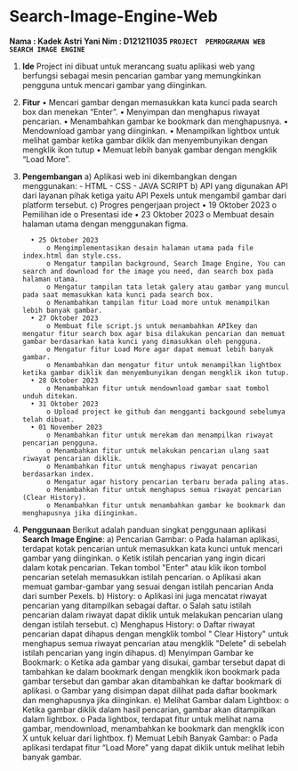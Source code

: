 # Search-Image-Engine-Web
**Nama	: Kadek Astri Yani
Nim	: D121211035**
**`PROJECT 
PEMROGRAMAN WEB
SEARCH IMAGE ENGINE`**
1.	**Ide**
    Project ini dibuat untuk merancang suatu aplikasi web yang berfungsi sebagai mesin pencarian gambar yang memungkinkan pengguna untuk mencari gambar yang diinginkan.
2.	**Fitur**
    •	Mencari gambar dengan memasukkan kata kunci pada search box dan menekan “Enter”.
    •	Menyimpan dan menghapus riwayat pencarian.
    •	Menambahkan gambar ke bookmark dan menghapusnya.
    •	Mendownload gambar yang diinginkan.
    •	Menampilkan lightbox untuk melihat gambar ketika gambar diklik dan menyembunyikan dengan mengklik ikon tutup
    •	Memuat lebih banyak gambar dengan mengklik “Load More”. 
3.	**Pengembangan**
     a)	 Aplikasi web ini dikembangkan dengan menggunakan:
          -	HTML
          -	CSS
          -	JAVA SCRIPT
     b)	 API yang digunakan
         API dari layanan pihak ketiga yaitu API Pexels untuk mengambil gambar dari platform tersebut.
     c)	 Progres pengerjaan project
          •	 19 Oktober 2023
              o	Pemilihan ide
              o	Presentasi ide
          •	23 Oktober 2023
              o	Membuat desain halaman utama dengan menggunakan figma.

          •	25 Oktober 2023
              o	Mengimplementasikan desain halaman utama pada file index.html dan style.css.
              o	Mengatur tampilan background, Search Image Engine, You can search and download for the image you need, dan search box pada halaman utama.
              o	Mengatur tampilan tata letak galery atau gambar yang muncul pada saat memasukkan kata kunci pada search box.
              o	Menambahkan tampilan fitur Load more untuk menampilkan lebih banyak gambar.
          •	27 Oktober 2023
              o	Membuat file script.js untuk menambahkan APIkey dan mengatur fitur search box agar bisa dilakukan pencarian dan memuat gambar berdasarkan kata kunci yang dimasukkan oleh pengguna. 
              o	Mengatur fitur Load More agar dapat memuat lebih banyak gambar.
              o	Menambahkan dan mengatur fitur untuk menampilkan lightbox ketika gambar diklik dan menyembunyikan dengan mengklik ikon tutup.
          •	28 Oktober 2023
              o	Menambahkan fitur untuk mendownload gambar saat tombol unduh ditekan.
          •	31 Oktober 2023
              o	Upload project ke github dan mengganti backgound sebelumya telah dibuat.
          •	01 November 2023
              o	Menambahkan fitur untuk merekam dan menampilkan riwayat pencarian pengguna. 
              o	Menambahkan fitur untuk melakukan pencarian ulang saat riwayat pencarian diklik.
              o	Menambahkan fitur untuk menghapus riwayat pencarian berdasarkan index.
              o	Mengatur agar history pencarian terbaru berada paling atas.
              o	Menambahkan fitur untuk menghapus semua riwayat pencarian (Clear History).
              o	Menambahkan fitur untuk menambahkan gambar ke bookmark dan menghapusnya jika diinginkan.


4.	**Penggunaan**
    Berikut adalah panduan singkat penggunaan aplikasi **Search Image Engine**:
      a)	Pencarian Gambar:
            o	Pada halaman aplikasi, terdapat kotak pencarian untuk memasukkan kata kunci untuk mencari gambar yang diinginkan.
            o	Ketik istilah pencarian yang ingin dicari dalam kotak pencarian.  Tekan tombol "Enter" atau klik ikon tombol pencarian setelah memasukkan istilah pencarian.
            o	Aplikasi akan memuat gambar-gambar yang sesuai dengan istilah pencarian Anda dari sumber Pexels.
      b)	History:
            o	Aplikasi ini juga mencatat riwayat pencarian yang ditampilkan sebagai daftar.
            o	Salah satu istilah pencarian dalam riwayat dapat diklik untuk melakukan pencarian ulang dengan istilah tersebut.
      c)	Menghapus History:
            o	Daftar riwayat pencarian dapat dihapus dengan mengklik tombol " Clear History" untuk menghapus semua riwayat pencarian atau mengklik "Delete" di sebelah istilah pencarian yang ingin dihapus.
      d)	Menyimpan Gambar ke Bookmark:
            o	Ketika ada gambar yang disukai, gambar tersebut dapat di tambahkan ke dalam bookmark dengan mengklik ikon bookmark pada gambar tersebut dan gambar akan ditambahkan ke daftar bookmark di aplikasi.
            o	Gambar yang disimpan dapat dilihat pada daftar bookmark dan menghapusnya jika diinginkan.
      e)	Melihat Gambar dalam Lightbox:
            o	Ketika gambar diklik dalam hasil pencarian, gambar akan ditampilkan dalam lightbox.
            o	Pada lightbox, terdapat fitur untuk melihat nama gambar, mendownload, menambahkan ke bookmark dan mengklik icon X untuk keluar dari lightbox.
      f)	Memuat Lebih Banyak Gambar:
            o	Pada aplikasi terdapat fitur “Load More” yang dapat diklik untuk melihat lebih banyak gambar.
